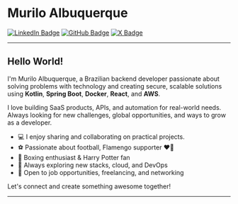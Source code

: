 # Murilo Albuquerque

[![LinkedIn Badge](https://img.shields.io/badge/-LinkedIn-0e76a8?style=flat-square&logo=Linkedin&logoColor=white&link=https://www.linkedin.com/in/murilo-albuquerque-dev/)](https://www.linkedin.com/in/murilo-albuquerque-dev/)
[![GitHub Badge](https://img.shields.io/badge/-GitHub-24292e?style=flat-square&logo=github&logoColor=white&link=https://github.com/muriloalbuquerque)](https://github.com/muriloalbuquerque)
[![X Badge](https://img.shields.io/badge/-X-1da1f2?style=flat-square&logo=twitter&logoColor=white&link=https://x.com/MuriloAlbu13279)](https://x.com/MuriloAlbu13279)

---

## Hello World! 

I'm Murilo Albuquerque, a Brazilian backend developer passionate about solving problems with technology and creating secure, scalable solutions using **Kotlin**, **Spring Boot**, **Docker**, **React**, and **AWS**.

I love building SaaS products, APIs, and automation for real-world needs. Always looking for new challenges, global opportunities, and ways to grow as a developer.

- 💻 I enjoy sharing and collaborating on practical projects.
- ⚽ Passionate about football, Flamengo supporter ❤️🖤
- 🥊 Boxing enthusiast & Harry Potter fan
- 🚀 Always exploring new stacks, cloud, and DevOps
- 🤝 Open to job opportunities, freelancing, and networking

Let's connect and create something awesome together!  

---

